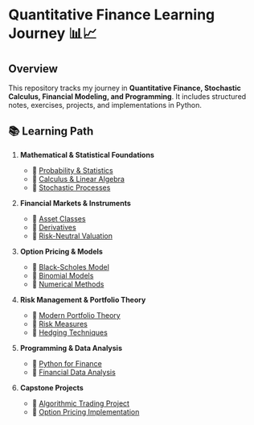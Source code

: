 # Quantitative Finance Learning Journey 📊📈

## Overview
This repository tracks my journey in **Quantitative Finance, Stochastic Calculus, Financial Modeling, and Programming**. It includes structured notes, exercises, projects, and implementations in Python.

## 📚 Learning Path
1. **Mathematical & Statistical Foundations**
   - 📁 [Probability & Statistics](01_mathematical-statistical-foundations/probability-statistics/)
   - 📁 [Calculus & Linear Algebra](01_mathematical-statistical-foundations/calculus-linear-algebra/)
   - 📁 [Stochastic Processes](01_mathematical-statistical-foundations/stochastic-processes/)

2. **Financial Markets & Instruments**
   - 📁 [Asset Classes](02_financial-markets-instruments/asset-classes/)
   - 📁 [Derivatives](02_financial-markets-instruments/derivatives/)
   - 📁 [Risk-Neutral Valuation](02_financial-markets-instruments/risk-neutral-valuation/)

3. **Option Pricing & Models**
   - 📁 [Black-Scholes Model](03_option-pricing-models/black-scholes/)
   - 📁 [Binomial Models](03_option-pricing-models/binomial-models/)
   - 📁 [Numerical Methods](03_option-pricing-models/numerical-methods/)

4. **Risk Management & Portfolio Theory**
   - 📁 [Modern Portfolio Theory](04_risk-management-portfolio-theory/modern-portfolio-theory/)
   - 📁 [Risk Measures](04_risk-management-portfolio-theory/risk-measures/)
   - 📁 [Hedging Techniques](04_risk-management-portfolio-theory/hedging-techniques/)

5. **Programming & Data Analysis**
   - 📁 [Python for Finance](05_programming-data-analysis/python-for-finance/)
   - 📁 [Financial Data Analysis](05_programming-data-analysis/financial-data-analysis/)

6. **Capstone Projects**
   - 📁 [Algorithmic Trading Project](06_capstone-projects/project-1-algo-trading/)
   - 📁 [Option Pricing Implementation](06_capstone-projects/project-2-option-pricing/)
